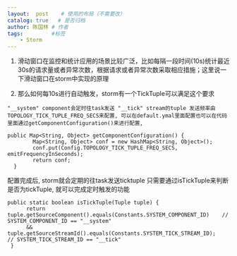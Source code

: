 ```yaml
---
layout:  post    # 使用的布局（不需要改）
catalog: true   # 是否归档
author: 陈国林 # 作者
tags:         #标签
    - Storm
---
```


1. 滑动窗口在监控和统计应用的场景比较广泛，比如每隔一段时间(10s)统计最近30s的请求量或者异常次数，根据请求或者异常次数采取相应措施；这里说一下滑动窗口在storm中实现的原理

2. 那么如何每10s进行自动触发，storm有一个TickTuple可以满足这个要求
```
"__system" component会定时往task发送 "__tick" stream的tuple 发送频率由TOPOLOGY_TICK_TUPLE_FREQ_SECS来配置, 可以在default.ymal里面配置也可以在代码里面通过getComponentConfiguration()来进行配置,
 
public Map<String, Object> getComponentConfiguration() {
        Map<String, Object> conf = new HashMap<String, Object>(); 
        conf.put(Config.TOPOLOGY_TICK_TUPLE_FREQ_SECS, emitFrequencyInSeconds); 
        return conf; 
  }
```

配置完成后, storm就会定期的往task发送ticktuple 
只需要通过isTickTuple来判断是否为tickTuple, 就可以完成定时触发的功能 
```
public static boolean isTickTuple(Tuple tuple) {
      return tuple.getSourceComponent().equals(Constants.SYSTEM_COMPONENT_ID)    // SYSTEM_COMPONENT_ID == "__system" 
      && tuple.getSourceStreamId().equals(Constants.SYSTEM_TICK_STREAM_ID);   // SYSTEM_TICK_STREAM_ID == "__tick" 
 } 
```
